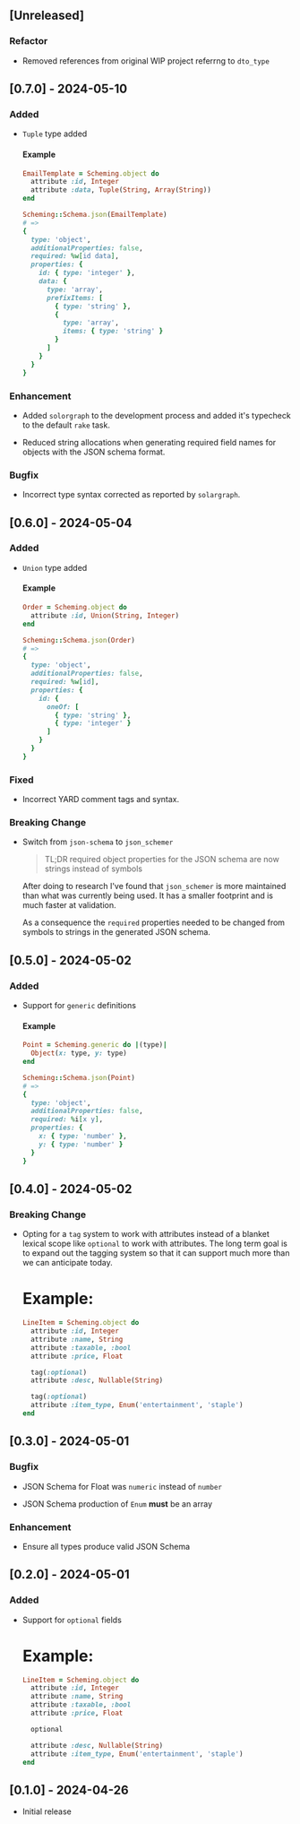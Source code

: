 ## [Unreleased]

### Refactor

- Removed references from original WIP project referrng to `dto_type`

## [0.7.0] - 2024-05-10

### Added

- `Tuple` type added

  #### Example
  ```ruby
  EmailTemplate = Scheming.object do
    attribute :id, Integer
    attribute :data, Tuple(String, Array(String))
  end

  Scheming::Schema.json(EmailTemplate)
  # =>
  {
    type: 'object',
    additionalProperties: false,
    required: %w[id data],
    properties: {
      id: { type: 'integer' },
      data: {
        type: 'array',
        prefixItems: [
          { type: 'string' },
          {
            type: 'array',
            items: { type: 'string' }
          }
        ]
      }
    }
  }
  ```

### Enhancement

- Added `solorgraph` to the development process and added
  it's typecheck to the default `rake` task.

- Reduced string allocations when generating required field
  names for objects with the JSON schema format.

### Bugfix

- Incorrect type syntax corrected as reported by `solargraph`.

## [0.6.0] - 2024-05-04

### Added

- `Union` type added

  #### Example
  ```ruby
  Order = Scheming.object do
    attribute :id, Union(String, Integer)
  end

  Scheming::Schema.json(Order)
  # =>
  {
    type: 'object',
    additionalProperties: false,
    required: %w[id],
    properties: {
      id: {
        oneOf: [
          { type: 'string' },
          { type: 'integer' }
        ]
      }
    }
  }
  ```

### Fixed

- Incorrect YARD comment tags and syntax.

### Breaking Change

- Switch from `json-schema` to `json_schemer`

  > TL;DR
    required object properties for the JSON schema
    are now strings instead of symbols

  After doing to research I've found that `json_schemer` is
  more maintained than what was currently being used.  It has
  a smaller footprint and is much faster at validation.

  As a consequence the `required` properties needed to be
  changed from symbols to strings in the generated JSON schema.


## [0.5.0] - 2024-05-02

### Added

- Support for `generic` definitions

  #### Example
  ```ruby
  Point = Scheming.generic do |(type)|
    Object(x: type, y: type)
  end

  Scheming::Schema.json(Point)
  # =>
  {
    type: 'object',
    additionalProperties: false,
    required: %i[x y],
    properties: {
      x: { type: 'number' },
      y: { type: 'number' }
    }
  }
  ```

## [0.4.0] - 2024-05-02

### Breaking Change

- Opting for a `tag` system to work with attributes instead
  of a blanket lexical scope like `optional` to work with
  attributes.  The long term goal is to expand out the tagging
  system so that it can support much more than we can
  anticipate today.

  # Example:
  ```ruby
  LineItem = Scheming.object do
    attribute :id, Integer
    attribute :name, String
    attribute :taxable, :bool
    attribute :price, Float

    tag(:optional)
    attribute :desc, Nullable(String)

    tag(:optional)
    attribute :item_type, Enum('entertainment', 'staple')
  end

## [0.3.0] - 2024-05-01

### Bugfix

- JSON Schema for Float was `numeric` instead of `number`

- JSON Schema production of `Enum` **must** be an array

### Enhancement

- Ensure all types produce valid JSON Schema

## [0.2.0] - 2024-05-01

### Added

- Support for `optional` fields

  # Example:
  ```ruby
  LineItem = Scheming.object do
    attribute :id, Integer
    attribute :name, String
    attribute :taxable, :bool
    attribute :price, Float

    optional

    attribute :desc, Nullable(String)
    attribute :item_type, Enum('entertainment', 'staple')
  end
  ```

## [0.1.0] - 2024-04-26

- Initial release
